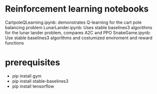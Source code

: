 # Reinforcement learning notebooks

CartpoleQLearning.ipynb: demonstrates Q-learning for the cart pole balancing problem
LunarLander.ipynb: Uses stable baselines3 algorithms for the lunar lander problem, compares A2C and PPO
SnakeGame.ipynb: Use stable baselines3 algorithms and costumized enviroment and reward functions

# prerequisites

+ pip install gym
+ pip install stable-baselines3
+ pip install tensorflow

